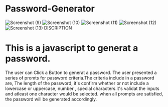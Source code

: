 # Password-Generator
![Screenshot (9)](https://user-images.githubusercontent.com/106864184/177437616-99af1209-c4a9-4288-a12e-f2461b2ea678.png)
![Screenshot (10)](https://user-images.githubusercontent.com/106864184/177437659-025dfa2c-9cea-4d69-b9ee-32424dd3883e.png)
![Screenshot (11)](https://user-images.githubusercontent.com/106864184/177437684-07074184-1e29-4896-856c-bdc0f0104779.png)
![Screenshot (12)](https://user-images.githubusercontent.com/106864184/177437701-390c7658-a0ad-4a13-bcae-a694890ac3f1.png)
![Screenshot (13)](https://user-images.githubusercontent.com/106864184/177437716-453e0fe0-7554-44f6-a721-1b7b473db2f1.png)
DISCRIPTION

# This is a javascript to generat a password.
The user can Click a Button to generat a password. The user presented 
 a series of promts for password criteria.The criteria include in a password are,
  The length of the password, it's confirm whether or not include a lowercase
or uppercase, number , special characters.it's validat the inputs and atleast
 one character would be selected.
when all prompts are satisfied, the password will be generated accordingly.
